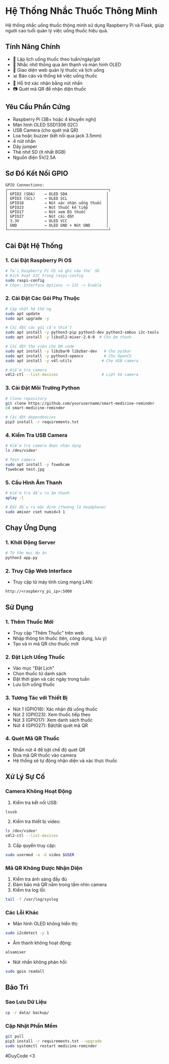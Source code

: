 # Hệ Thống Nhắc Thuốc Thông Minh

Hệ thống nhắc uống thuốc thông minh sử dụng Raspberry Pi và Flask, giúp người cao tuổi quản lý việc uống thuốc hiệu quả.

## Tính Năng Chính

- 📅 Lập lịch uống thuốc theo tuần/ngày/giờ
- 🔔 Nhắc nhở thông qua âm thanh và màn hình OLED
- 📱 Giao diện web quản lý thuốc và lịch uống
- 📊 Báo cáo và thống kê việc uống thuốc
- 🤖 Hỗ trợ xác nhận bằng nút nhấn
- 📷 Quét mã QR để nhận diện thuốc

## Yêu Cầu Phần Cứng

- Raspberry Pi (3B+ hoặc 4 khuyến nghị)
- Màn hình OLED SSD1306 (I2C)
- USB Camera (cho quét mã QR)
- Loa hoặc buzzer (kết nối qua jack 3.5mm)
- 4 nút nhấn
- Dây jumper
- Thẻ nhớ SD (ít nhất 8GB)
- Nguồn điện 5V/2.5A

## Sơ Đồ Kết Nối GPIO

```
GPIO Connections:
┌────────────────────────────────────────────┐
│ GPIO2 (SDA)    → OLED SDA                 │
│ GPIO3 (SCL)    → OLED SCL                 │
│ GPIO18         → Nút xác nhận uống thuốc  │
│ GPIO23         → Nút thuốc kế tiếp        │
│ GPIO17         → Nút xem DS thuốc         │
│ GPIO27         → Nút cài đặt              │
│ 3.3V           → OLED VCC                 │
│ GND            → OLED GND + Nút GND       │
└────────────────────────────────────────────┘
```

## Cài Đặt Hệ Thống

### 1. Cài Đặt Raspberry Pi OS
```bash
# Tải Raspberry Pi OS và ghi vào thẻ SD
# Kích hoạt I2C trong raspi-config
sudo raspi-config
# Chọn: Interface Options -> I2C -> Enable
```

### 2. Cài Đặt Các Gói Phụ Thuộc
```bash
# Cập nhật hệ thống
sudo apt update
sudo apt upgrade -y

# Cài đặt các gói cần thiết
sudo apt install -y python3-pip python3-dev python3-smbus i2c-tools
sudo apt install -y libsdl2-mixer-2.0-0  # Cho âm thanh

# Cài đặt thư viện cho QR code
sudo apt install -y libzbar0 libzbar-dev   # Cho pyzbar
sudo apt install -y python3-opencv         # Cho OpenCV
sudo apt install -y v4l-utils             # Cho USB camera

# Kiểm tra camera
v4l2-ctl --list-devices                   # Liệt kê camera
```

### 3. Cài Đặt Môi Trường Python
```bash
# Clone repository
git clone https://github.com/yourusername/smart-medicine-reminder
cd smart-medicine-reminder

# Cài đặt dependencies
pip3 install -r requirements.txt
```

### 4. Kiểm Tra USB Camera
```bash
# Kiểm tra camera được nhận dạng
ls /dev/video*

# Test camera
sudo apt install -y fswebcam
fswebcam test.jpg
```

### 5. Cấu Hình Âm Thanh
```bash
# Kiểm tra đầu ra âm thanh
aplay -l

# Đặt đầu ra mặc định (thường là headphone)
sudo amixer cset numid=3 1
```

## Chạy Ứng Dụng

### 1. Khởi Động Server
```bash
# Từ thư mục dự án
python3 app.py
```

### 2. Truy Cập Web Interface
- Truy cập từ máy tính cùng mạng LAN:
```
http://<raspberry_pi_ip>:5000
```

## Sử Dụng

### 1. Thêm Thuốc Mới
- Truy cập "Thêm Thuốc" trên web
- Nhập thông tin thuốc (tên, công dụng, lưu ý)
- Tạo và in mã QR cho thuốc mới

### 2. Đặt Lịch Uống Thuốc
- Vào mục "Đặt Lịch"
- Chọn thuốc từ danh sách
- Đặt thời gian và các ngày trong tuần
- Lưu lịch uống thuốc

### 3. Tương Tác với Thiết Bị
- Nút 1 (GPIO18): Xác nhận đã uống thuốc
- Nút 2 (GPIO23): Xem thuốc tiếp theo
- Nút 3 (GPIO17): Xem danh sách thuốc
- Nút 4 (GPIO27): Bật/tắt quét mã QR

### 4. Quét Mã QR Thuốc
- Nhấn nút 4 để bật chế độ quét QR
- Đưa mã QR thuốc vào camera
- Hệ thống sẽ tự động nhận diện và xác thực thuốc

## Xử Lý Sự Cố

### Camera Không Hoạt Động
1. Kiểm tra kết nối USB:
```bash
lsusb
```
2. Kiểm tra thiết bị video:
```bash
ls /dev/video*
v4l2-ctl --list-devices
```
3. Cấp quyền truy cập:
```bash
sudo usermod -a -G video $USER
```

### Mã QR Không Được Nhận Diện
1. Kiểm tra ánh sáng đầy đủ
2. Đảm bảo mã QR nằm trong tầm nhìn camera
3. Kiểm tra log lỗi:
```bash
tail -f /var/log/syslog
```

### Các Lỗi Khác
- Màn hình OLED không hiển thị:
```bash
sudo i2cdetect -y 1
```
- Âm thanh không hoạt động:
```bash
alsamixer
```
- Nút nhấn không phản hồi:
```bash
sudo gpio readall
```

## Bảo Trì

### Sao Lưu Dữ Liệu
```bash
cp -r data/ backup/
```

### Cập Nhật Phần Mềm
```bash
git pull
pip3 install -r requirements.txt --upgrade
sudo systemctl restart medicine-reminder
```

#DuyCode <3